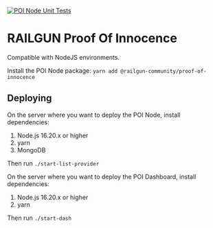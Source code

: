 [![POI Node Unit Tests](https://github.com/Railgun-Community/proof-of-innocence/actions/workflows/poi-node-unit-tests.yml/badge.svg?branch=main)](https://github.com/Railgun-Community/proof-of-innocence/actions)

# RAILGUN Proof Of Innocence

Compatible with NodeJS environments.

Install the POI Node package:
`yarn add @railgun-community/proof-of-innocence`

## Deploying

On the server where you want to deploy the POI Node, install dependencies:

1. Node.js 16.20.x or higher
2. yarn
3. MongoDB

Then run `./start-list-provider`

On the server where you want to deploy the POI Dashboard, install dependencies:

1. Node.js 16.20.x or higher
2. yarn

Then run `./start-dash`
